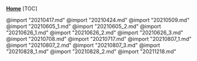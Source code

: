 **[Home](../Menu.md)**
[TOC]

@import "20210417.md"
@import "20210424.md"
@import "20210509.md"
@import "20210605_1.md"
@import "20210605_2.md"
@import "20210626_1.md"
@import "20210626_2.md"
@import "20210626_3.md"
@import "20210708.md"
@import "20210717.md"
@import "20210807_1.md"
@import "20210807_2.md"
@import "20210807_3.md"
@import "20210828_1.md"
@import "20210828_2.md"
@import "20211218.md"